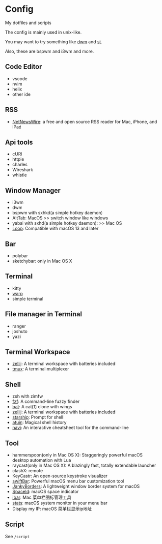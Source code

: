 # Config

My dotfiles and scripts

The config is mainly used in unix-like.

You may want to try something like [dwm](https://dwm.suckless.org/) and [st](https://st.suckless.org/).

Also, these are bspwm and i3wm and more.

## Code Editor

- vscode
- nvim
- helix
- other ide

## RSS

- [NetNewsWire](https://netnewswire.com/): a free and open source RSS reader for Mac, iPhone, and iPad

## Api tools

- cURl
- httpie
- charles
- Wireshark
- whistle

## Window Manager

- i3wm
- dwm
- bspwm with sxhkd(a simple hotkey daemon)
- AltTab: MacOS >> switch window like windows
- yabai with sxhd(a simple hotkey daemon): >> Mac OS
- [Loop](https://github.com/MrKai77/Loop?tab=readme-ov-file): Compatible with macOS 13 and later

## Bar

- polybar
- sketchybar: only in Mac OS X

## Terminal

- kitty
- [warp](https://www.warp.dev/)
- simple terminal

## File manager in Terminal

- ranger
- joshuto
- yazi

## Terminal Workspace

- [zellij](https://github.com/zellij-org/zellij): A terminal workspace with batteries included
- [tmux](https://github.com/tmux/tmux): A terminal multiplexer

## Shell

- zsh with zimfw
- [fzf](https://github.com/junegunn/fzf): A command-line fuzzy finder
- [bat](https://github.com/sharkdp/bat): A cat(1) clone with wings
- [zellij](https://github.com/zellij-org/zellij): A terminal workspace with batteries included
- [starship](https://github.com/starship/starship): Prompt for shell
- [atuin](https://github.com/atuinsh/atuin): Magical shell history
- [navi](https://github.com/denisidoro/navi): An interactive cheatsheet tool for the command-line

## Tool

- hammerspoon(only in Mac OS X): Staggeringly powerful macOS desktop automation with Lua
- raycast(only in Mac OS X): A blazingly fast, totally extendable launcher
- clashX: remote
- KeyCastr: An open-source keystroke visualizer
- [swiftBar](https://github.com/swiftbar/SwiftBar/): Powerful macOS menu bar customization tool
- [JankyBorders](https://github.com/FelixKratz/JankyBorders): A lightweight window border system for macOS
- [SpaceId](https://github.com/dshnkao/SpaceId): macOS space indicator
- [ibar](https://www.better365.cn/ibar.html): Mac 菜单栏图标管理工具
- [stats](https://github.com/exelban/stats): macOS system monitor in your menu bar
- Display my IP: macOS 菜单栏显示ip地址

## Script

See `/script`

